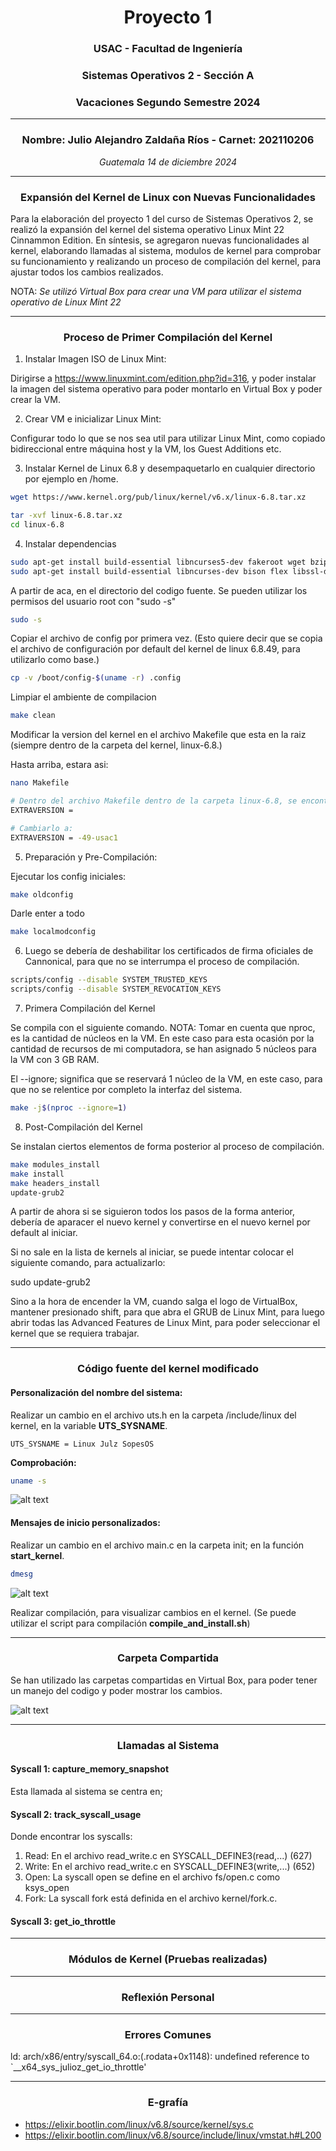 # <div align="center">Proyecto 1</div>
### <div align="center">USAC - Facultad de Ingeniería</div>
### <div align="center">Sistemas Operativos 2 - Sección A</div>
### <div align="center">Vacaciones Segundo Semestre 2024</div>
___

### <div align="center">Nombre: Julio Alejandro Zaldaña Ríos - Carnet: 202110206</div>
*<div align="center">Guatemala 14 de diciembre 2024</div>*

___

### **<div align="center"> Expansión del Kernel de Linux con Nuevas Funcionalidades</div>**

Para la elaboración del proyecto 1 del curso de Sistemas Operativos 2, se realizó la expansión del kernel del sistema operativo Linux Mint 22 Cinnammon Edition. En síntesis, se agregaron nuevas funcionalidades al kernel, elaborando llamadas al sistema, modulos de kernel para comprobar su funcionamiento y realizando un proceso de compilación del kernel, para ajustar todos los cambios realizados.

NOTA:
*Se utilizó Virtual Box para crear una VM para utilizar el sistema operativo de Linux Mint 22*
____

### **<div align="center">Proceso de Primer Compilación del Kernel</div>**

1. Instalar Imagen ISO de Linux Mint: 

Dirigirse a https://www.linuxmint.com/edition.php?id=316, y poder instalar la imagen del sistema operativo para poder montarlo en Virtual Box y poder crear la VM.

2. Crear VM e inicializar Linux Mint:

Configurar todo lo que se nos sea util para utilizar Linux Mint, como copiado bidireccional entre máquina host y la VM, los Guest Additions etc.

3. Instalar Kernel de Linux 6.8 y desempaquetarlo en cualquier directorio por ejemplo en /home.

```bash
wget https://www.kernel.org/pub/linux/kernel/v6.x/linux-6.8.tar.xz

tar -xvf linux-6.8.tar.xz
cd linux-6.8
```
4. Instalar dependencias

```bash
sudo apt-get install build-essential libncurses5-dev fakeroot wget bzip2 openssl
sudo apt-get install build-essential libncurses-dev bison flex libssl-dev libelf-dev
```

A partir de aca, en el directorio del codigo fuente. Se pueden utilizar los permisos del usuario root con "sudo -s"

```bash
sudo -s
```

Copiar el archivo de config por primera vez. (Esto quiere decir que se copia el archivo de configuración por default del kernel de linux 6.8.49, para utilizarlo como base.)

```bash
cp -v /boot/config-$(uname -r) .config
```

Limpiar el ambiente de compilacion

```bash
make clean
```

Modificar la version del kernel en el archivo Makefile que esta en la raiz (siempre dentro de la carpeta del kernel, linux-6.8.)

Hasta arriba, estara asi:

```bash
nano Makefile

# Dentro del archivo Makefile dentro de la carpeta linux-6.8, se encontrarán al principio una serie de parámetros, y se encontrará el siguiente, que se podrá editar, para luego verlo reflejado al momento de compilar el kernel por primera vez.
EXTRAVERSION =

# Cambiarlo a:
EXTRAVERSION = -49-usac1
```

5. Preparación y Pre-Compilación:

Ejecutar los config iniciales:

```bash
make oldconfig
```
Darle enter a todo

```bash
make localmodconfig
```

6. Luego se debería de deshabilitar los certificados de firma oficiales de Cannonical, para que no se interrumpa el proceso de compilación.

```bash
scripts/config --disable SYSTEM_TRUSTED_KEYS
scripts/config --disable SYSTEM_REVOCATION_KEYS
```

7. Primera Compilación del Kernel

Se compila con el siguiente comando.
NOTA: Tomar en cuenta que nproc, es la cantidad de núcleos en la VM. En este caso para esta ocasión por la cantidad de recursos de mi computadora, se han asignado 5 núcleos para la VM con 3 GB RAM.

El --ignore; significa que se reservará 1 núcleo de la VM, en este caso, para que no se relentice por completo la interfaz del sistema.

```bash
make -j$(nproc --ignore=1)
```

8. Post-Compilación del Kernel

Se instalan ciertos elementos de forma posterior al proceso de compilación.

```bash
make modules_install
make install
make headers_install
update-grub2
```

A partir de ahora si se siguieron todos los pasos de la forma anterior, debería de aparacer el nuevo kernel y convertirse en el nuevo kernel por default al iniciar.

Si no sale en la lista de kernels al iniciar, se puede intentar colocar el siguiente comando, para actualizarlo:

sudo update-grub2


Sino a la hora de encender la VM, cuando salga el logo de VirtualBox, mantener presionado shift, para que abra el GRUB de Linux Mint, para luego abrir todas las Advanced Features de Linux Mint, para poder seleccionar el kernel que se requiera trabajar.

___

### **<div align="center">Código fuente del kernel modificado</div>**

#### Personalización del nombre del sistema:

Realizar un cambio en el archivo uts.h en la carpeta /include/linux del kernel, en la variable **UTS_SYSNAME**.

```
UTS_SYSNAME = Linux Julz SopesOS
```
**Comprobación:**

```bash
uname -s
```

![alt text](./images/unames.png)

#### Mensajes de inicio personalizados: 

Realizar un cambio en el archivo main.c en la carpeta init; en la función **start_kernel**.

```bash
dmesg
```
![alt text](./images/dmesg.png)

Realizar compilación, para visualizar cambios en el kernel. (Se puede utilizar el script para compilación **compile_and_install.sh**)

___


### **<div align="center">Carpeta Compartida</div>**

Se han utilizado las carpetas compartidas en Virtual Box, para poder tener un manejo del codigo y poder mostrar los cambios.

![alt text](./images/folder.png)


___

### **<div align="center">Llamadas al Sistema</div>**


#### Syscall 1: capture_memory_snapshot

Esta llamada al sistema se centra en; 

#### Syscall 2: track_syscall_usage

Donde encontrar los syscalls:

1. Read: En el archivo read_write.c en SYSCALL_DEFINE3(read,...) (627)
2. Write: En el archivo read_write.c en SYSCALL_DEFINE3(write,...) (652)
3. Open: La syscall open se define en el archivo fs/open.c como ksys_open
4. Fork: La syscall fork está definida en el archivo kernel/fork.c.

#### Syscall 3: get_io_throttle




___

### **<div align="center">Módulos de Kernel (Pruebas realizadas)</div>**





___ 

### **<div align="center">Reflexión Personal</div>**




___

### **<div align="center">Errores Comunes</div>**

ld: arch/x86/entry/syscall_64.o:(.rodata+0x1148): undefined reference to `__x64_sys_julioz_get_io_throttle'


___

### **<div align="center">E-grafía</div>**


* https://elixir.bootlin.com/linux/v6.8/source/kernel/sys.c
* https://elixir.bootlin.com/linux/v6.8/source/include/linux/vmstat.h#L200
